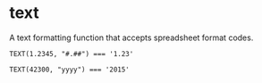 # text

A text formatting function that accepts spreadsheet format codes.


    TEXT(1.2345, "#.##") === '1.23'

    TEXT(42300, "yyyy") === '2015'
